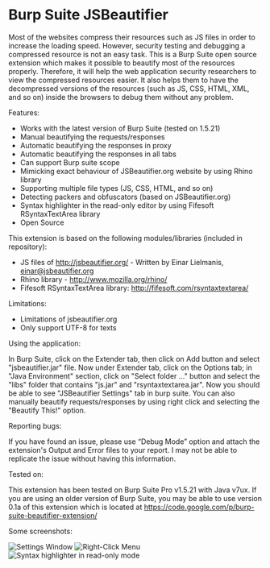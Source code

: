 Burp Suite JSBeautifier
=====================

Most of the websites compress their resources such as JS files in order to increase the loading speed. However, security testing and debugging a compressed resource is not an easy task. This is a Burp Suite open source extension which makes it possible to beautify most of the resources properly. Therefore, it will help the web application security researchers to view the compressed resources easier. It also helps them to have the decompressed versions of the resources (such as JS, CSS, HTML, XML, and so on) inside the browsers to debug them without any problem.

Features:

- Works with the latest version of Burp Suite (tested on 1.5.21)
- Manual beautifying the requests/responses
- Automatic beautifying the responses in proxy
- Automatic beautifying the responses in all tabs
- Can support Burp suite scope
- Mimicking exact behaviour of JSBeautifier.org website by using Rhino library
- Supporting multiple file types (JS, CSS, HTML, and so on)
- Detecting packers and obfuscators (based on JSBeautifier.org)
- Syntax highlighter in the read-only editor by using Fifesoft RSyntaxTextArea library
- Open Source

This extension is based on the following modules/libraries (included in repository):

- JS files of http://jsbeautifier.org/ - Written by Einar Lielmanis, einar@jsbeautifier.org
- Rhino library - http://www.mozilla.org/rhino/
- Fifesoft RSyntaxTextArea library: http://fifesoft.com/rsyntaxtextarea/

Limitations:

- Limitations of jsbeautifier.org
- Only support UTF-8 for texts

Using the application:

In Burp Suite, click on the Extender tab, then click on Add button and select "jsbeautifier.jar" file.
Now under Extender tab, click on the Options tab; in "Java Environment" section, click on "Select folder ..." button and select the "libs" folder that contains "js.jar" and "rsyntaxtextarea.jar".
Now you should be able to see "JSBeautifier Settings" tab in burp suite. You can also manually beautify requests/responses by using right click and selecting the "Beautify This!" option.

Reporting bugs:

If you have found an issue, please use “Debug Mode” option and attach the extension's Output and Error files to your report. I may not be able to replicate the issue without having this information.

Tested on:

This extension has been tested on Burp Suite Pro v1.5.21 with Java v7ux.
If you are using an older version of Burp Suite, you may be able to use version 0.1a of this extension which is located at https://code.google.com/p/burp-suite-beautifier-extension/


Some screenshots:

![Settings Window](http://i.imgur.com/RZEdxXv.png)
![Right-Click Menu](http://i.imgur.com/vdyE6HJ.png)
![Syntax highlighter in read-only mode](http://i.imgur.com/1f87DjB.png)

